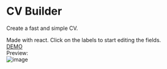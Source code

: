 # CV Builder
Create a fast and simple CV.

Made with react. Click on the labels to start editing the fields.  
[DEMO](https://danieltran0.github.io/CV_Builder/)   
Preview:  
![image](https://user-images.githubusercontent.com/76408883/111695097-1696d900-8809-11eb-9a6d-6cc2269db010.png)

